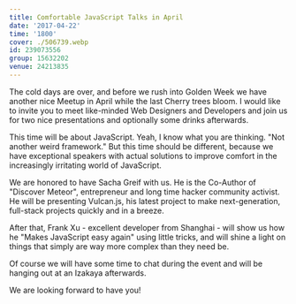 ```yaml
---
title: Comfortable JavaScript Talks in April
date: '2017-04-22'
time: '1800'
cover: ./506739.webp
id: 239073556
group: 15632202
venue: 24213835
---
```


The cold days are over, and before we rush into Golden Week we have another nice Meetup in April while the last Cherry trees bloom. I would like to invite you to meet like-minded Web Designers and Developers and join us for two nice presentations and optionally some drinks afterwards.

This time will be about JavaScript. Yeah, I know what you are thinking. "Not another weird framework." But this time should be different, because we have exceptional speakers with actual solutions to improve comfort in the increasingly irritating world of JavaScript.

We are honored to have Sacha Greif with us. He is the Co-Author of "Discover Meteor", entrepreneur and long time hacker community activist. He will be presenting Vulcan.js, his latest project to make next-generation, full-stack projects quickly and in a breeze.

After that, Frank Xu - excellent developer from Shanghai - will show us how he "Makes JavaScript easy again" using little tricks, and will shine a light on things that simply are way more complex than they need be.

Of course we will have some time to chat during the event and will be hanging out at an Izakaya afterwards.

We are looking forward to have you!
